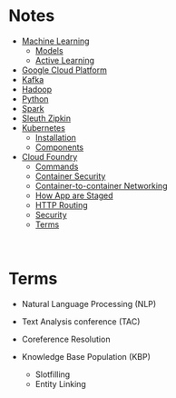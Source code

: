 # Notes

- [Machine Learning](pages/ml.md)
  - [Models](pages/ml-models.md)
  - [Active Learning](pages/ml-active-learning.md)
- [Google Cloud Platform](pages/gcp.md)
- [Kafka](pages/kafka.md)
- [Hadoop](pages/hadoop.md)
- [Python](pages/python.md)
- [Spark](pages/spark.md)
- [Sleuth Zipkin](pages/sleuth-zipkin.md)
- [Kubernetes](pages/k8s.md)
  - [Installation](pages/k8s-installation.md)
  - [Components](pages/k8s-components.md)
- [Cloud Foundry](pages/cf.md)
  - [Commands](pages/cf-cli.md)
  - [Container Security](pages/cf-container-security.md)
  - [Container-to-container Networking](pages/cf-container-to-container-networking.md)
  - [How App are Staged](pages/cf-how-app-are-staged.md)
  - [HTTP Routing](pages/cf-http-routing-gorouter.md)
  - [Security](pages/cf-security.md)
  - [Terms](pages/cf-terms.md)

<br />

# Terms

- Natural Language Processing (NLP)

- Text Analysis conference (TAC)

- Coreference Resolution

- Knowledge Base Population (KBP)
  - Slotfilling
  - Entity Linking

